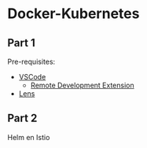 Docker-Kubernetes
=================

Part 1
------

Pre-requisites:

- [VSCode](https://code.visualstudio.com)
    - [Remote Development Extension](https://marketplace.visualstudio.com/items?itemName=ms-vscode-remote.vscode-remote-extensionpack)
- [Lens](https://k8slens.dev/)


Part 2
------

Helm en Istio

